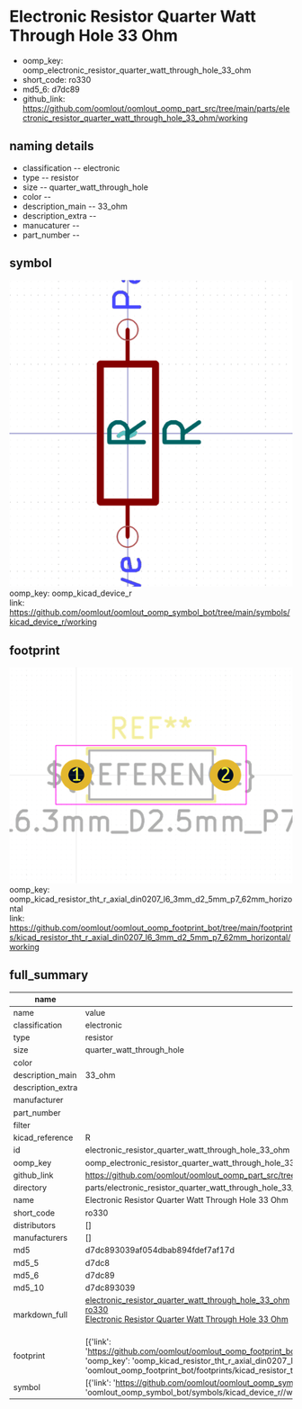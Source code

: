 # Electronic Resistor Quarter Watt Through Hole 33 Ohm

  
* oomp_key: oomp_electronic_resistor_quarter_watt_through_hole_33_ohm 
* short_code: ro330
* md5_6: d7dc89  
* github_link: https://github.com/oomlout/oomlout_oomp_part_src/tree/main/parts/electronic_resistor_quarter_watt_through_hole_33_ohm/working  
## naming details
* classification -- electronic
* type -- resistor
* size -- quarter_watt_through_hole
* color -- 
* description_main -- 33_ohm
* description_extra -- 
* manucaturer -- 
* part_number -- 



## symbol

![](symbol/0/working/working_600.png)  
oomp_key: oomp_kicad_device_r  
link: https://github.com/oomlout/oomlout_oomp_symbol_bot/tree/main/symbols/kicad_device_r/working  

## footprint

![](footprint/0/working/working_600.png)  
oomp_key: oomp_kicad_resistor_tht_r_axial_din0207_l6_3mm_d2_5mm_p7_62mm_horizontal  
link: https://github.com/oomlout/oomlout_oomp_footprint_bot/tree/main/footprints/kicad_resistor_tht_r_axial_din0207_l6_3mm_d2_5mm_p7_62mm_horizontal/working  

## full_summary
| name | value | 
| --- | --- | 
| name | value | 
| classification | electronic | 
| type | resistor | 
| size | quarter_watt_through_hole | 
| color |  | 
| description_main | 33_ohm | 
| description_extra |  | 
| manufacturer |  | 
| part_number |  | 
| filter |  | 
| kicad_reference | R | 
| id | electronic_resistor_quarter_watt_through_hole_33_ohm | 
| oomp_key | oomp_electronic_resistor_quarter_watt_through_hole_33_ohm | 
| github_link | https://github.com/oomlout/oomlout_oomp_part_src/tree/main/parts/electronic_resistor_quarter_watt_through_hole_33_ohm/working | 
| directory | parts/electronic_resistor_quarter_watt_through_hole_33_ohm | 
| name | Electronic Resistor Quarter Watt Through Hole 33 Ohm | 
| short_code | ro330 | 
| distributors | [] | 
| manufacturers | [] | 
| md5 | d7dc893039af054dbab894fdef7af17d | 
| md5_5 | d7dc8 | 
| md5_6 | d7dc89 | 
| md5_10 | d7dc893039 | 
| markdown_full | [electronic_resistor_quarter_watt_through_hole_33_ohm](https://github.com/oomlout/oomlout_oomp_part_src/tree/main/parts/electronic_resistor_quarter_watt_through_hole_33_ohm/working)<br>[ro330](https://github.com/oomlout/oomlout_oomp_part_src/tree/main/parts/electronic_resistor_quarter_watt_through_hole_33_ohm/working)<br>[Electronic Resistor Quarter Watt Through Hole 33 Ohm](https://github.com/oomlout/oomlout_oomp_part_src/tree/main/parts/electronic_resistor_quarter_watt_through_hole_33_ohm/working)<br><br> | 
| footprint | [{'link': 'https://github.com/oomlout/oomlout_oomp_footprint_bot/tree/main/foootprntss/kicad_resistor_tht_r_axial_din0207_l6_3mm_d2_5mm_p7_62mm_horizontal', 'oomp_key': 'oomp_kicad_resistor_tht_r_axial_din0207_l6_3mm_d2_5mm_p7_62mm_horizontal', 'directory': 'oomlout_oomp_footprint_bot/footprints/kicad_resistor_tht_r_axial_din0207_l6_3mm_d2_5mm_p7_62mm_horizontal//working/working.kicad_mod'}] | 
| symbol | [{'link': 'https://github.com/oomlout/oomlout_oomp_symbol_bot/tree/main/symbols/kicad_device_r', 'oomp_key': 'oomp_kicad_device_r', 'directory': 'oomlout_oomp_symbol_bot/symbols/kicad_device_r//working/working.kicad_sym'}] | 
